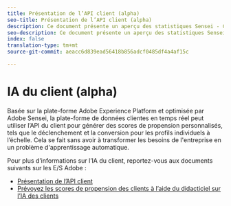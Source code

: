 ```yaml
---
title: Présentation de l’API client (alpha)
seo-title: Présentation de l’API client (alpha)
description: Ce document présente un aperçu des statistiques Sensei - Customer AI (Alpha)
seo-description: Ce document présente un aperçu des statistiques Sensei - Customer AI (Alpha)
index: false
translation-type: tm+mt
source-git-commit: aeacc6d839ead56418b856adcf0485df4a4af15c

---
```



# IA du client (alpha)

Basée sur la plate-forme Adobe Experience Platform et optimisée par Adobe Sensei, la plate-forme de données clientes en temps réel peut utiliser l’API du client pour générer des scores de propension personnalisés, tels que le déclenchement et la conversion pour les profils individuels à l’échelle. Cela se fait sans avoir à transformer les besoins de l&#39;entreprise en un problème d&#39;apprentissage automatique.

Pour plus d’informations sur l’IA du client, reportez-vous aux documents suivants sur les E/S Adobe :

- [Présentation de l’API client](https://www.adobe.io/apis/experienceplatform/home/services/allservices.html#!api-specification/markdown/narrative/technical_overview/sensei-insights/customer-ai.md)
- [Prévoyez les scores de propension des clients à l’aide du didacticiel sur l’IA des clients](https://www.adobe.io/apis/experienceplatform/home/tutorials/alltutorials.html#!api-specification/markdown/narrative/tutorials/sensei-insights/customer-ai-tutorial.md)